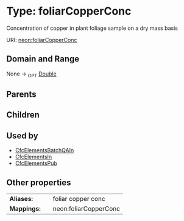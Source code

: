 
# Type: foliarCopperConc


Concentration of copper in plant foliage sample on a dry mass basis

URI: [neon:foliarCopperConc](https://data.neonscience.org/foliarCopperConc)


## Domain and Range

None ->  <sub>OPT</sub> [Double](types/Double.md)

## Parents


## Children


## Used by

 * [CfcElementsBatchQAIn](CfcElementsBatchQAIn.md)
 * [CfcElementsIn](CfcElementsIn.md)
 * [CfcElementsPub](CfcElementsPub.md)

## Other properties

|  |  |  |
| --- | --- | --- |
| **Aliases:** | | foliar copper conc |
| **Mappings:** | | neon:foliarCopperConc |

